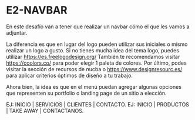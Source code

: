 # E2-NAVBAR
En este desafío van a tener que realizar un navbar cómo el que les vamos a adjuntar.

La diferencia es que en lugar del logo pueden utilizar sus iniciales o mismo realizar un logo a gusto.
Si no tienes mucha idea del tema logo, puedes utilizar https://es.freelogodesign.org/
También te recomendamos visitar https://coolors.co/ para poder elegir 1 paleta de colores.
Por último, podes visitar la sección de recursos de nucba o https://www.designresourc.es/ para aplicar criterios óptimos de diseño a tu trabajo.

Ahora bien, la idea es que en el menú puedan agregar algunas opciones que representen su portfolio o landing page de un sitio a elección.

EJ: INICIO | SERVICIOS | CLIENTES | CONTACTO.
EJ: INICIO | PRODUCTOS | TAKE AWAY | CONTACTANOS.
